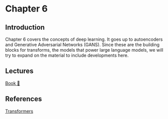 # Chapter 6

## Introduction

Chapter 6 covers the concepts of deep learning. It goes up to autoencoders and Generative Adversarial Networks (GANS).
Since these are the building blocks for transforms, the models that power large language models, we will try to expand on the
material to include developments here.

## Lectures

[Book 📖 ](https://www.databookuw.com/page/page-9/)

## References

[Transformers](https://arxiv.org/abs/1706.03762)
